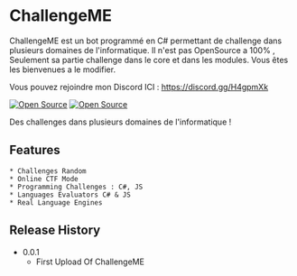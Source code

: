# ChallengeME
  ChallengeME est un bot programmé en C# permettant de challenge dans plusieurs domaines de l'informatique. Il n'est pas OpenSource a 100% , Seulement sa partie challenge dans le core et dans les modules. Vous êtes les bienvenues a le modifier.

Vous pouvez rejoindre mon Discord ICI : https://discord.gg/H4gpmXk


[![Open Source](https://img.shields.io/badge/OpenSource-Yes-green)](https://opensource.org/)
[![Open Source](https://img.shields.io/badge/Status-Active-green)](https://opensource.org/)



Des challenges dans plusieurs domaines de l'informatique ! 

## Features
```
* Challenges Random
* Online CTF Mode
* Programming Challenges : C#, JS
* Languages Evaluators C# & JS
* Real Language Engines

```

## Release History

* 0.0.1
    * First Upload Of ChallengeME







